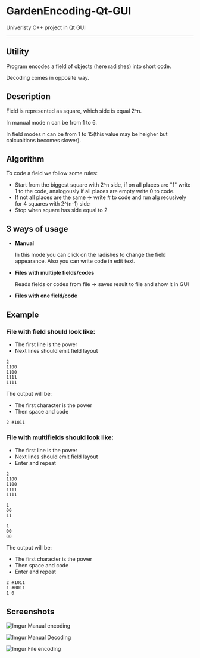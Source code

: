 # GardenEncoding-Qt-GUI

Univeristy C++ project in Qt GUI

---

## Utility
Program encodes a field of objects (here radishes) into short code.

Decoding comes in opposite way.

## Description
Field is represented as square, which side is equal 2^n. 

In manual mode n can be from 1 to 6.

In field modes n can be from 1 to 15(this value may be heigher but calcualtions becomes slower).

## Algorithm

To code a field we follow some rules:

* Start from the biggest square with 2^n side, if on all places are "1" write 1 to the code, analogously if all places are empty write 0 to code.
* If not all places are the same -> write # to code and run alg recusively for 4 squares with 2^(n-1) side
* Stop when square has side equal to 2

## 3 ways of usage
* **Manual**

  In this mode you can click on the radishes to change the field appearance.
  Also you can write code in edit text.
  
* **Files with multiple fields/codes**

  Reads fields or codes from file -> saves result to file and show it in GUI
  
* **Files with one field/code**

## Example

### File with field should look like:
* The first line is the power
* Next lines should emit field layout
```
2
1100
1100
1111
1111
```

The output will be:
* The first character is the power
* Then space and code
```
2 #1011
```

### File with multifields should look like:
* The first line is the power
* Next lines should emit field layout
* Enter and repeat
```
2
1100
1100
1111
1111

1
00
11

1
00
00
```

The output will be:
* The first character is the power
* Then space and code
* Enter and repeat
```
2 #1011
1 #0011
1 0
```


## Screenshots
![Imgur](https://i.imgur.com/OHq6A9S.png "Manual tab")
Manual encoding

![Imgur](https://i.imgur.com/CLUu3Ph.png)
Manual Decoding

![Imgur](https://i.imgur.com/mVTYGBX.png)
File encoding
